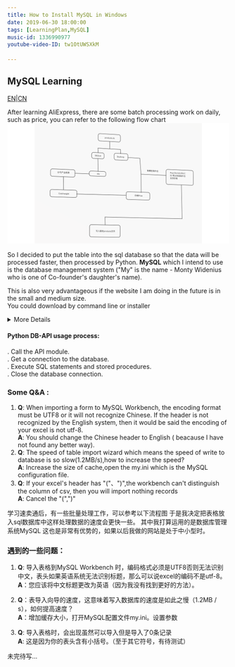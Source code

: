 ```yaml
---
title: How to Install MySQL in Windows
date: 2019-06-30 18:00:00
tags: [LearningPlan,MySQL]
music-id: 1336990977
youtube-video-ID: tw1OtUWSXkM

---
```


## MySQL Learning

[EN](#EN)|[CN](#CN)

<span id="EN">After learning AliExpress, there are some batch processing work on daily, such as price, you can refer to the following flow chart
![loading...](/images/SMT/price.png)

So I decided to put the table into the sql database so that the data will be processed faster, then processed by Python.
**MySQL** which I intend to use is the database management system ("My" is the name - Monty Widenius who is one of Co-founder's daughter's name).

This is also very advantageous if the website I am doing in the future is in the small and medium size.  
You could download by command line or installer

<details><summary markdown="span">More Details</summary>
<table>
    <tr>
      <td></td>
      <td>Installer</td>
      <td>Command Line</td>
    </tr>
    <tr>
      <td>Linux or Mac</td>
      <td><a href="https://dev.mysql.com/downloads/file/?id=485470">MySQL Workbench download</a><br/>
But when you update the homebrew, it usually takes your long time in China.   
So I recommend you download the <a href="https://dev.mysql.com/downloads/file/?id=486026">mysql-community-dmg</a> in the official website
	  </td>
      <td>
     	<code>
			yum install mysql-community-server
			apt-get install mysql-server
			brew install mysql
		</code>
	  </td>
    </tr>
    <tr>
      <td>Windows</td>
      <td>
      	<li><a href="https://dev.mysql.com/downloads/file/?id=485812">MySQL Community Server Download</a></li>
        <li><a href="https://dev.mysql.com/downloads/file/?id=485462">MySQL Workbench Download</a></li>
      </td>
      <td>
      	Download the <a href="https://www.lfd.uci.edu/~gohlke/pythonlibs/#mysqlclient">wheel</a> then install in your local computer
		<code>
		<li>cd C:\Users\administered\Downloads\download  </li>
		<li>pip install mysqlclient-1.4.2-cp27-cp27m-win_amd64.whl</li>
		</code>
	   </td>
    </tr>
</table>
</details>

#### Python DB-API usage process:

. Call the API module.  
. Get a connection to the database.   
. Execute SQL statements and stored procedures.   
. Close the database connection.   


### Some Q&A :

1. **Q**: When importing a form to MySQL Workbench, the encoding format must be UTF8 or it will not recognize Chinese. If the header is not recognized by the English system, then it would be said the encoding of your excel is not utf-8.  
**A**: You should change the Chinese header to English ( beacause I have not found any better way).  
2. **Q**: The speed of table import wizard which means the speed of write to database is so slow(1.2MB/s),how to increase the speed?  
 **A**: Increase the size of cache,open the my.ini which is the MySQL configuration file.  
3. **Q**: If your excel's header has "("、")",the workbench can't distinguish the column of csv, then you will import nothing records   
**A**: Cancel the "(",")"

<span id="CN">学习速卖通后，有一些批量处理工作，可以参考以下流程图
于是我决定把表格放入sql数据库中这样处理数据的速度会更快一些。
其中我打算运用的是数据库管理系统MySQL
这也是非常有优势的，如果以后我做的网站是处于中小型时。

### 遇到的一些问题：

1. **Q**: 导入表格到MySQL Workbench 时，编码格式必须是UTF8否则无法识别中文，表头如果英语系统无法识别标题，那么可以说excel的编码不是utf-8。  
**A**：您应该将中文标题更改为英语（因为我没有找到更好的方法）。  

2. **Q**：表导入向导的速度，这意味着写入数据库的速度是如此之慢（1.2MB / s），如何提高速度？  
**A**：增加缓存大小，打开MySQL配置文件my.ini。设置参数

3. **Q**: 导入表格时，会出现虽然可以导入但是导入了0条记录   
**A**: 这是因为你的表头含有小括号。（至于其它符号，有待测试）  


未完待写...
